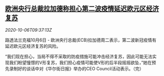 <!--1601979795000-->
[欧洲央行总裁拉加德称担心第二波疫情延迟欧元区经济复苏](https://cn.reuters.com/article/ecb-policy-lagarde-covid-1006-idCNKBS26R1ID)
------

<div><i>2020-10-06T09:37:13Z</i></div><p>路透法兰克福10月6日 - 欧洲央行总裁(ECB)拉加德周二表示，第二波新冠疫情有延迟欧元区经济复苏的风险。</p><p>“我们现在担心，当局不得不采取的防疫措施可能冲击经济复苏，因此可能无法实现我们盼望憧憬的V形复苏，我们担心疫情可能使V形的后半段摇摇欲坠，”她在预先录制好的谈话中对《华尔街日报》举办的CEO Council活动表示。（完）</p>
